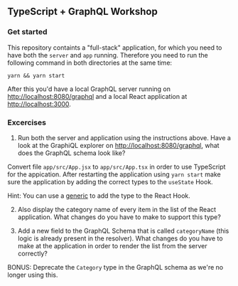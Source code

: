 ## TypeScript + GraphQL Workshop

### Get started

This repository containts a "full-stack" application, for which you need to have both the `server` and `app` running. Therefore you need to run the following command in both directories at the same time:

```
yarn && yarn start
```

After this you'd have a local GraphQL server running on [http://localhost:8080/graphql](http://localhost:8080/graphql) and a local React application at [http://localhost:3000](http://localhost:3000).

### Excercises

1. Run both the server and application using the instructions above. Have a look at the GraphiQL explorer on [http://localhost:8080/graphql](http://localhost:8080/graphql), what does the GraphQL schema look like?

Convert file `app/src/App.jsx` to `app/src/App.tsx` in order to use TypeScript for the appication. After restarting the application using `yarn start` make sure the application by adding the correct types to the `useState` Hook.

Hint: You can use a [generic](https://www.freecodecamp.org/news/react-typescript-how-to-set-up-types-on-hooks/#set-types-on-usestate) to add the type to the React Hook.

2. Also display the category name of every item in the list of the React application. What changes do you have to make to support this type?


3. Add a new field to the GraphQL Schema that is called `categoryName` (this logic is already present in the resolver). What changes do you have to make at the application in order to render the list from the server correctly?

BONUS: Deprecate the `Category` type in the GraphQL schema as we're no longer using this.